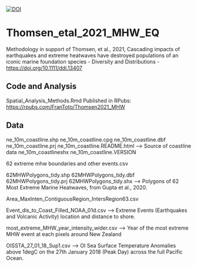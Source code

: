 [![DOI](https://zenodo.org/badge/387929374.svg)](https://zenodo.org/badge/latestdoi/387929374)

# Thomsen_etal_2021_MHW_EQ
Methodology in support of Thomsen, et al., 2021, Cascading impacts of earthquakes and extreme heatwaves have destroyed populations of an iconic marine foundation species - Diversity and Distributions - https://doi.org/10.1111/ddi.13407

## Code and Analysis
Spatial_Analysis_Methods.Rmd
Published in RPubs: https://rpubs.com/FranToto/Thomsen2021_MHW

## Data
ne_10m_coastline.shp
ne_10m_coastline.cpg
ne_10m_coastline.dbf
ne_10m_coastline.prj
ne_10m_coastline.README.html --> Source of coastline data
ne_10m_coastlineshx
ne_10m_coastline.VERSION

62 extreme mhw boundaries and other events.csv

62MHWPolygons_tidy.shp
62MHWPolygons_tidy.dbf
62MHWPolygons_tidy.prj
62MHWPolygons_tidy.shx
--> Polygons of 62 Most Extreme Marine Heatwaves, from Gupta et al., 2020.

Area_MaxInten_ContiguousRegion_IntersRegion63.csv

Event_dis_to_Coast_Filled_NOAA_01d.csv
--> Extreme Events (Earthquakes and Volcanic Activity) location and distance to shore.

most_extreme_MHW_year_intensity_wider.csv
--> Year of the most extreme MHW event at each pixels around New Zealand 

OISSTA_27_01_18_Sup1.csv
--> OI Sea Surface Temperature Anomalies above 1degC on the 27th January 2018 (Peak Day) across the full Pacific Ocean.
